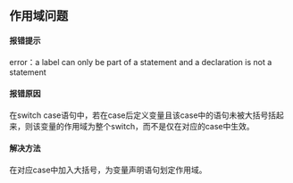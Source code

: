 ## 作用域问题
#### 报错提示
error：a label can only be part of a statement and a declaration is not a statement

#### 报错原因
在switch case语句中，若在case后定义变量且该case中的语句未被大括号括起来，则该变量的作用域为整个switch，而不是仅在对应的case中生效。

#### 解决方法
在对应case中加入大括号，为变量声明语句划定作用域。
